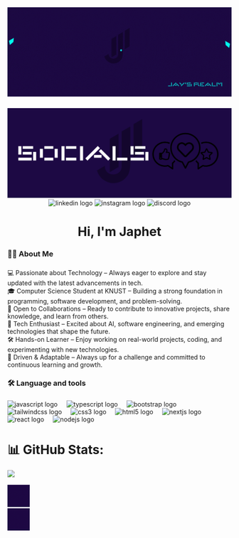 <!-- Banner -->
<div align="center">
  <img src="./images/banner/banner.gif"  loading="eager" decoding="async" title="Japhet's banner"/>
</div>

###

<div align="center">
  <img src="./images/social/Socials.png" />
</div>

<div align="center">
  <img src="https://img.shields.io/static/v1?message=LinkedIn&logo=linkedin&label=&color=0077B5&logoColor=white&labelColor=&style=for-the-badge" height="25" alt="linkedin logo"  />
  <img src="https://img.shields.io/static/v1?message=Instagram&logo=instagram&label=&color=E4405F&logoColor=white&labelColor=&style=for-the-badge" height="25" alt="instagram logo"  />
  <img src="https://img.shields.io/static/v1?message=Discord&logo=discord&label=&color=7289DA&logoColor=white&labelColor=&style=for-the-badge" height="25" alt="discord logo"  />
</div>

###

<h1 align="center">Hi, I'm Japhet</h1>

###

<h3 align="left">👩‍💻  About Me</h3>

###

<p align="left">💻 Passionate about Technology – Always eager to explore and stay updated with the latest advancements in tech.<br>🎓 Computer Science Student at KNUST – Building a strong foundation in programming, software development, and problem-solving.<br>🤝 Open to Collaborations – Ready to contribute to innovative projects, share knowledge, and learn from others.<br>🚀 Tech Enthusiast – Excited about AI, software engineering, and emerging technologies that shape the future.<br>🛠️ Hands-on Learner – Enjoy working on real-world projects, coding, and experimenting with new technologies.<br>📌 Driven & Adaptable – Always up for a challenge and committed to continuous learning and growth.</p>

###

<h3 align="left">🛠 Language and tools</h3>

###

<div align="left">
  <img src="https://cdn.jsdelivr.net/gh/devicons/devicon/icons/javascript/javascript-original.svg" height="40" alt="javascript logo"  />
  <img width="12" />
  <img src="https://cdn.jsdelivr.net/gh/devicons/devicon/icons/typescript/typescript-original.svg" height="40" alt="typescript logo"  />
  <img width="12" />
  <img src="https://cdn.jsdelivr.net/gh/devicons/devicon/icons/bootstrap/bootstrap-original.svg" height="40" alt="bootstrap logo"  />
  <img width="12" />
  <img src="https://cdn.jsdelivr.net/gh/devicons/devicon/icons/tailwindcss/tailwindcss-original-wordmark.svg" height="40" alt="tailwindcss logo"  />
  <img width="12" />
  <img src="https://cdn.jsdelivr.net/gh/devicons/devicon/icons/css3/css3-original.svg" height="40" alt="css3 logo"  />
  <img width="12" />
  <img src="https://cdn.jsdelivr.net/gh/devicons/devicon/icons/html5/html5-original.svg" height="40" alt="html5 logo"  />
  <img width="12" />
  <img src="https://cdn.jsdelivr.net/gh/devicons/devicon/icons/nextjs/nextjs-original.svg" height="40" alt="nextjs logo"  />
  <img width="12" />
  <img src="https://cdn.jsdelivr.net/gh/devicons/devicon/icons/react/react-original.svg" height="40" alt="react logo"  />
  <img width="12" />
  <img src="https://cdn.jsdelivr.net/gh/devicons/devicon/icons/nodejs/nodejs-original.svg" height="40" alt="nodejs logo"  />
</div>

###
# 📊 GitHub Stats:
![](https://github-readme-stats.vercel.app/api?username=Jay-Adjei&theme=nightowl&hide_border=false&include_all_commits=false&count_private=false)<br/>

<!-- Proudly created with GPRM ( https://gprm.itsvg.in ) -->

<!-- Bottom animation -->
<div align="left">
  <img width="50" height="50" src="./images/animation/bottom_animation.gif" loading="eager" decoding="async" title="Bottom animation"/>
  <img width="89%"/>
  <img width="50" height="50" src="./images/animation/bottom_animation.gif" loading="eager" decoding="async" title="Bottom animation"/>
</div>

